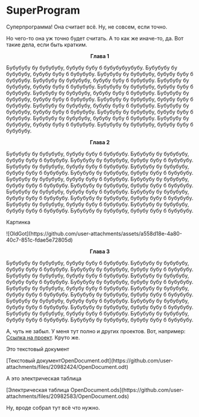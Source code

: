 # SuperProgram
Суперпрограмма! Она считает всё. Ну, не совсем, если точно.

Но чего-то она уж точно будет считать. А то как же иначе-то, да.
Вот такие дела, если быть кратким.

<center><b>Глава 1</b></center>
<p>Бубубубу бу бубубубу, бубубу бубу б бубубубуубубу. Бубубубу бу бубубубу, бубубу бубу б бубубубу. Бубубубу бу бубубубу, бубубу бубу б бубубубу. Бубубубу бу бубубубу, бубубу бубу б бубубубу. Бубубубу бу бубубубу, бубубу бубу б бубубубу. Бубубубу бу бубубубу, бубубу бубу б бубубубу. Бубубубу бу бубубубу, бубубу бубу б бубубубу. Бубубубу бу бубубубу, бубубу бубу б бубубубу. Бубубубу бу бубубубу, бубубу бубу б бубубубу. Бубубубу бу бубубубу, бубубу бубу б бубубубу. Бубубубу бу бубубубу, бубубу бубу б бубубубу. Бубубубу бу бубубубу, бубубу бубу б бубубубу. Бубубубу бу бубубубу, бубубу бубу б бубубубу. Бубубубу бу бубубубу, бубубу бубу б бубубубу. Бубубубу бу бубубубу, бубубу бубу б бубубубу. </p>
<center><b>Глава 2</b></center>
<p>Бубубубу бу бубубубу, бубубу бубу б бубубубу. Бубубубу бу бубубубу, бубубу бубу б бубубубу. Бубубубу бу бубубубу, бубубу бубу б бубубубу. Бубубубу бу бубубубу, бубубу бубу б бубубубу. 
Бубубубу бу бубубубу, бубубу бубу б бубубубу. Бубубубу бу бубубубу, бубубу бубу б бубубубу. Бубубубу бу бубубубу, бубубу бубу б бубубубу. Бубубубу бу бубубубу, бубубу бубу б бубубубу. Бубубубу бу бубубубу, бубубу бубу б бубубубу. Бубубубу бу бубубубу, бубубу бубу б бубубубу. Бубубубу бу бубубубу, бубубу бубу б бубубубу. Бубубубу бу бубубубу, бубубу бубу б бубубубу. Бубубубу бу бубубубу, бубубу бубу б бубубубу. Бубубубу бу бубубубу, бубубу бубу б бубубубу. Бубубубу бу бубубубу, бубубу бубу б бубубубу. </p>
<p>Картинка</p><p>
![OldGot](https://github.com/user-attachments/assets/a558d18e-4a80-40c7-851c-fdae5e72805d)</p>
<center><b>Глава 3</b></center>
<p>Бубубубу бу бубубубу, бубубу бубу б бубубубу. Бубубубу бу бубубубу, бубубу бубу б бубубубу. Бубубубу бу бубубубу, бубубу бубу б бубубубу. Бубубубу бу бубубубу, бубубу бубу б бубубубу. 
Бубубубу бу бубубубу, бубубу бубу б бубубубу. Бубубубу бу бубубубу, бубубу бубу б бубубубу. Бубубубу бу бубубубу, бубубу бубу б бубубубу. Бубубубу бу бубубубу, бубубу бубу б бубубубу. Бубубубу бу бубубубу, бубубу бубу б бубубубу. Бубубубу бу бубубубу, бубубу бубу б бубубубу. Бубубубу бу бубубубу, бубубу бубу б бубубубу. Бубубубу бу бубубубу, бубубу бубу б бубубубу. Бубубубу бу бубубубу, бубубу бубу б бубубубу. Бубубубу бу бубубубу, бубубу бубу б бубубубу. Бубубубу бу бубубубу, бубубу бубу б бубубубу. </p>
<p>А, чуть не забыл. У меня тут полно и других проектов. Вот, например: <a href="https://github.com/VadimGoldfarb/IdeaGit">Ссылка на проект</a>. Круто же.</p>

  <p>Это текстовый документ</p>
<p>[Текстовый документOpenDocument.odt](https://github.com/user-attachments/files/20982424/OpenDocument.odt)</p>

  <p>А это электрическая таблица</p>
<p>[Электрическая таблица OpenDocument.ods](https://github.com/user-attachments/files/20982583/OpenDocument.ods)</p>

  <a href= "https://github.com/user-attachments/files/20982583/OpenDocument.ods"></a>
<p>Ну, вроде собрал тут всё что нужно. </p>
